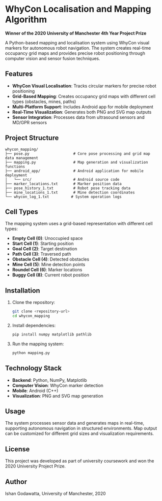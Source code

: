 # WhyCon Localisation and Mapping Algorithm
**Winner of the 2020 University of Manchester 4th Year Project Prize**

A Python-based mapping and localisation system using WhyCon visual markers for autonomous robot navigation. The system creates real-time occupancy grid maps and provides precise robot positioning through computer vision and sensor fusion techniques.

## Features

- **WhyCon Visual Localisation**: Tracks circular markers for precise robot positioning
- **Grid-Based Mapping**: Creates occupancy grid maps with different cell types (obstacles, mines, paths)
- **Multi-Platform Support**: Includes Android app for mobile deployment
- **Real-Time Visualization**: Generates both PNG and SVG map outputs
- **Sensor Integration**: Processes data from ultrasound sensors and MD/GPR sensors

## Project Structure

```
whycon_mapping/
├── pose.py                    # Core pose processing and grid map data management
├── mapping.py                 # Map generation and visualization functions
├── android_app/               # Android application for mobile deployment
│   └── src/                   # Android source code
├── marker_locations.txt       # Marker position data
├── pose_history_1.txt         # Robot pose tracking data
├── mine_locations_1.txt       # Mine detection coordinates
└── whycon_log_1.txt          # System operation logs
```

## Cell Types

The mapping system uses a grid-based representation with different cell types:

- **Empty Cell (0)**: Unoccupied space
- **Start Cell (1)**: Starting position  
- **Goal Cell (2)**: Target destination
- **Path Cell (3)**: Traversed path
- **Obstacle Cell (4)**: Detected obstacles
- **Mine Cell (5)**: Mine detection points
- **Roundel Cell (6)**: Marker locations
- **Buggy Cell (8)**: Current robot position

## Installation

1. Clone the repository:
   ```bash
   git clone <repository-url>
   cd whycon_mapping
   ```

2. Install dependencies:
   ```bash
   pip install numpy matplotlib pathlib
   ```

3. Run the mapping system:
   ```bash
   python mapping.py
   ```

## Technology Stack

- **Backend**: Python, NumPy, Matplotlib
- **Computer Vision**: WhyCon marker detection
- **Mobile**: Android (C++)
- **Visualization**: PNG and SVG map generation

## Usage

The system processes sensor data and generates maps in real-time, supporting autonomous navigation in structured environments. Map output can be customized for different grid sizes and visualization requirements.

## License

This project was developed as part of university coursework and won the 2020 University Project Prize.

## Author

Ishan Godawatta, University of Manchester, 2020
